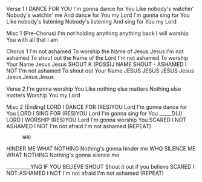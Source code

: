 Verse 1 
I DANCE FOR YOU
I'm gonna dance for You 
Like nobody's watchin' 
Nobody's watchin' me 
And dance for You my Lord 
I'm gonna sing for You 
Like nobody's listening 
Nobody's listening 
And sing for You my Lord 

Misc 1 
(Pre-Chorus) 
I'm not holding anything anything back 
I will worship You with all that I am 

Chorus 1 
I'm not ashamed 
To worship the Name of Jesus 
Jesus I'm not ashamed 
To shout out the Name of the Lord
I'm not ashamed 
To worship Your Name Jesus Jesus 
SHOUT K
(POSS)J NAME SHOUT - ASHAMED I NOT
I'm not ashamed To shout out Your Name
JESUS JESUS JESUS
Jesus Jesus Jesus Jesus 

Verse 2 
I'm gonna worship You 
Like nothing else matters 
Nothing else matters 
Worship You my Lord 

Misc 2 
(Ending) 
LORD I DANCE FOR (RES)YOU
Lord I'm gonna dance for You 
LORD I SING FOR (RES)YOU
Lord I'm gonna sing for You 
	 _____D(J)
LORD I WORSHIP (RES)YOU
Lord I'm gonna worship You 
SCARED I NOT ASHAMED I NOT
I'm not afraid I'm not ashamed 
(REPEAT) 

          WHQ
HINDER ME WHAT NOTHING
Nothing's gonna hinder me 
            WHQ
SILENCE ME WHAT NOTHING
Nothing's gonna silence me

__________YNQ
IF YOU BELIEVE SHOUT
Shout it out if you believe 
SCARED I NOT ASHAMED I NOT
I'm not afraid I'm not ashamed 
(REPEAT)
